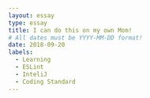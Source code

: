 ```yaml
---
layout: essay
type: essay
title: I can do this on my own Mom!
# All dates must be YYYY-MM-DD format!
date: 2018-09-20
labels:
  - Learning
  - ESLint
  - InteliJ
  - Coding Standard
---
```


